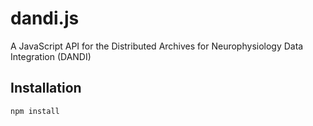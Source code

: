 # dandi.js
A JavaScript API for the Distributed Archives for Neurophysiology Data Integration (DANDI)

## Installation
```bash
npm install
```
